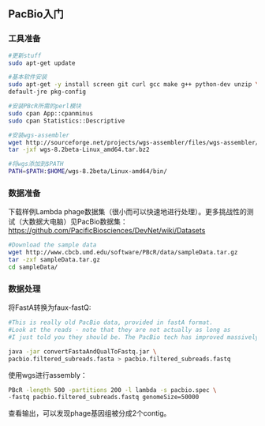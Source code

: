 ## PacBio入门


### 工具准备

```bash
#更新stuff
sudo apt-get update

#基本软件安装
sudo apt-get -y install screen git curl gcc make g++ python-dev unzip \
default-jre pkg-config

#安装PBcR所需的perl模块
sudo cpan App::cpanminus
sudo cpan Statistics::Descriptive

#安装wgs-assembler
wget http://sourceforge.net/projects/wgs-assembler/files/wgs-assembler/wgs-8.2beta/wgs-8.2beta-Linux_amd64.tar.bz2
tar -jxf wgs-8.2beta-Linux_amd64.tar.bz2

#将wgs添加到$PATH
PATH=$PATH:$HOME/wgs-8.2beta/Linux-amd64/bin/
```

### 数据准备

下载样例Lambda phage数据集（很小而可以快速地进行处理）。更多挑战性的测试（大数据大电脑）见PacBio数据集：https://github.com/PacificBiosciences/DevNet/wiki/Datasets

```bash
#Download the sample data
wget http://www.cbcb.umd.edu/software/PBcR/data/sampleData.tar.gz
tar -zxf sampleData.tar.gz
cd sampleData/
```
### 数据处理

将FastA转换为faux-fastQ:

```bash
#This is really old PacBio data, provided in fastA format. 
#Look at the reads - note that they are not actually as long as 
#I just told you they should be. The PacBio tech has improved massively over the past few years.

java -jar convertFastaAndQualToFastq.jar \
pacbio.filtered_subreads.fasta > pacbio.filtered_subreads.fastq
```

使用wgs进行assembly：

```bash
PBcR -length 500 -partitions 200 -l lambda -s pacbio.spec \
-fastq pacbio.filtered_subreads.fastq genomeSize=50000
```

查看输出，可以发现phage基因组被分成2个contig。
